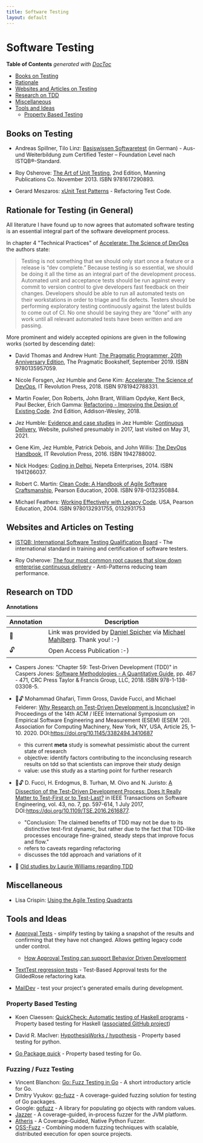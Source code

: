 ```yaml
---
title: Software Testing
layout: default
---
```


# Software Testing

<!-- START doctoc generated TOC please keep comment here to allow auto update -->
<!-- DON'T EDIT THIS SECTION, INSTEAD RE-RUN doctoc TO UPDATE -->
**Table of Contents**  *generated with [DocToc](https://github.com/thlorenz/doctoc)*

- [Books on Testing](#books-on-testing)
- [Rationale](#rationale)
- [Websites and Articles on Testing](#websites-and-articles-on-testing)
- [Research on TDD](#research-on-tdd)
- [Miscellaneous](#miscellaneous)
- [Tools and Ideas](#tools-and-ideas)
  - [Property Based Testing](#property-based-testing)

<!-- END doctoc generated TOC please keep comment here to allow auto update -->

## Books on Testing

* Andreas Spillner, Tilo Linz: [Basiswissen Softwaretest](https://www.google.de/books/edition/Basiswissen_Softwaretest/kl-bDwAAQBAJ?hl=de&gbpv=0) (in German) - Aus- und Weiterbildung zum Certified Tester – Foundation Level nach ISTQB®-Standard.

* Roy Osherove: [The Art of Unit Testing](https://www.manning.com/books/the-art-of-unit-testing-second-edition), 2nd Edition, Manning Publications Co. November 2013. ISBN 9781617290893.

* Gerard Meszaros: [xUnit Test Patterns](https://isbnsearch.org/isbn/0131495054) - Refactoring Test Code.

## Rationale for Testing (in General)

All literature I have found up to now agrees that automated software testing is an essential integral part of the software development process.

In chapter 4 "Technical Practices" of [Accelerate: The Science of DevOps](https://itrevolution.com/book/accelerate/) the authors state:

> Testing is not something that we should only start once a feature or a release is “dev complete.” Because testing is so essential, we should be doing it all the time as an integral part of the development process. Automated unit and acceptance tests should be run against every commit to version control to give developers fast feedback on their changes. Developers should be able to run all automated tests on their workstations in order to triage and fix defects. Testers should be performing exploratory testing continuously against the latest builds to come out of CI. No one should be saying they are “done” with any work until all relevant automated tests have been written and are passing.

More prominent and widely accepted opinions are given in the following works (sorted by descending date):

* David Thomas and Andrew Hunt: [The Pragmatic Programmer, 20th Anniversary Edition](https://pragprog.com/titles/tpp20/the-pragmatic-programmer-20th-anniversary-edition/), The Pragmatic Bookshelf, September 2019. ISBN 9780135957059.

* Nicole Forsgen, Jez Humble and Gene Kim: [Accelerate: The Science of DevOps](https://itrevolution.com/book/accelerate/), IT Revolution Press, 2018. ISBN 9781942788331.

* Martin Fowler, Don Roberts, John Brant, William Opdyke, Kent Beck, Paul Becker, Erich Gamma: [Refactoring - Improving the Design of Existing Code](https://www.google.de/books/edition/Refactoring/1MsETFPD3I0C?hl=de). 2nd Edition, Addison-Wesley, 2018.

* Jez Humble: [Evidence and case studies](https://continuousdelivery.com/evidence-case-studies/) in Jez Humble: [Continuous Delivery](https://continuousdelivery.com/), Website, pulished presumably in 2017, last visited on May 31, 2021.

* Gene Kim, Jez Humble, Patrick Debois, and John Willis: [The DevOps Handbook](https://itrevolution.com/the-devops-handbook/), IT Revolution Press, 2016. ISBN 1942788002.

* Nick Hodges: [Coding in Delhpi](https://isbnsearch.org/isbn/1941266037), Nepeta Enterprises, 2014. ISBN 1941266037.

* Robert C. Martin: [Clean Code: A Handbook of Agile Software Craftsmanship](https://www.google.de/books/edition/Clean_Code/_i6bDeoCQzsC?hl=de&gbpv=0), Pearson Education, 2008. ISBN 978-0132350884.

* Michael Feathers: [Working Effectively with Legacy Code](https://www.google.de/books/edition/Working_Effectively_with_Legacy_Code/fB6s_Z6g0gIC?hl=de&gbpv=0). USA, Pearson Education, 2004. ISBN 9780132931755, 0132931753

## Websites and Articles on Testing

* [ISTQB: International Software Testing Qualification Board](https://www.istqb.org/) - The international standard in training and certification of software testers.

* Roy Osherove: [The four most common root causes that slow down enterprise continuous delivery](https://pipelinedriven.org/article/the-four-most-common-root-causes-that-slow-down-enterprise-continuous-delivery) - Anti-Patterns reducing team performance.

## Research on TDD

**Annotations**

| Annotation | Description |
| ---------- | ----------- |
| 🤝 | Link was provided by [Daniel Spicher](https://twitter.com/dsp_de) via [Michael Mahlberg](https://twitter.com/MMahlberg). Thank you! :-) |
| 🔓 | Open Access Publication :-) |

* Caspers Jones: "Chapter 59: Test-Driven Development (TDD)" in Caspers Jones: [Software Methodologies - A Quantitative Guide](https://www.routledge.com/Software-Methodologies-A-Quantitative-Guide/Jones/p/book/9781138033085), pp. 467 - 471, CRC Press Taylor & Francis Group, LLC, 2018. ISBN 978-1-138-03308-5.

* 🤝🔓 Mohammad Ghafari, Timm Gross, Davide Fucci, and Michael Felderer: [Why Research on Test-Driven Development is Inconclusive?](https://arxiv.org/abs/2007.09863) in Proceedings of the 14th ACM / IEEE International Symposium on Empirical Software Engineering and Measurement (ESEM) (ESEM '20). Association for Computing Machinery, New York, NY, USA, Article 25, 1–10. 2020. DOI:https://doi.org/10.1145/3382494.3410687

  * this current **meta** study is somewhat pessimistic about the current state of research
  * objective: identify factors contributing to the inconclusing research results on tdd so that scientists can improve their study design
  * value: use this study as a starting point for further research
    
* 🤝🔓 D. Fucci, H. Erdogmus, B. Turhan, M. Oivo and N. Juristo: [A Dissection of the Test-Driven Development Process: Does It Really Matter to Test-First or to Test-Last?](https://arxiv.org/abs/1611.05994) in IEEE Transactions on Software
Engineering, vol. 43, no. 7, pp. 597-614, 1 July 2017, DOI:https://doi.org/10.1109/TSE.2016.2616877.

  * "Conclusion: The claimed benefits of TDD may not be due to its distinctive test-first dynamic, but rather due to the fact that TDD-like processes encourage fine-grained, steady steps that improve focus and flow."
  * refers to caveats regarding refactoring
  * discusses the tdd approach and variations of it

* 🤝 [Old studies by Laurie Williams regarding TDD](https://scholar.google.com/scholar?q=Laurie+Williams+test)

## Miscellaneous

* Lisa Crispin: [Using the Agile Testing Quadrants](https://lisacrispin.com/2011/11/08/using-the-agile-testing-quadrants/)

## Tools and Ideas

- [Approval Tests](https://approvaltests.com/) - simplify testing by taking a snapshot of the results and confirming that they have not changed. Allows getting legacy code under control.
  - [How Approval Testing can support Behavior Driven Development](https://specflow.org/bdd/approval-testing-support-bdd/)

- [TextTest regression tests](https://github.com/emilybache/GildedRose-Refactoring-Kata/tree/main/texttests) - Test-Based Approval tests for the GildedRose refactoring kata.

- [MailDev](https://github.com/maildev/maildev) - test your project's generated emails during development.

### Property Based Testing

* Koen Claessen: [QuickCheck: Automatic testing of Haskell programs](https://hackage.haskell.org/package/QuickCheck) - Property based testing for Haskell ([associated GitHub project](https://github.com/nick8325/quickcheck))

* David R. MacIver: [HypothesisWorks / hypothesis](https://github.com/HypothesisWorks/hypothesis/tree/master/hypothesis-python) - Property based testing for python.

* [Go Package quick](https://golang.org/pkg/testing/quick/) - Property based testing for Go.

### Fuzzing / Fuzz Testing

* Vincent Blanchon: [Go: Fuzz Testing in Go](https://medium.com/a-journey-with-go/go-fuzz-testing-in-go-deb36abc971f) - A short introductory article for Go.
* Dmitry Vyukov: [go-fuzz](https://github.com/dvyukov/go-fuzz) - A coverage-guided fuzzing solution for testing of Go packages.
* Google: [gofuzz](https://github.com/google/gofuzz) - A library for populating go objects with random values.
* [Jazzer](https://github.com/CodeIntelligenceTesting/jazzer) - A coverage-guided, in-process fuzzer for the JVM platform.
* [Atheris](https://github.com/google/atheris) - A Coverage-Guided, Native Python Fuzzer.
* [OSS-Fuzz](https://google.github.io/oss-fuzz/) - Combining modern fuzzing techniques with scalable, distributed execution for open source projects.
